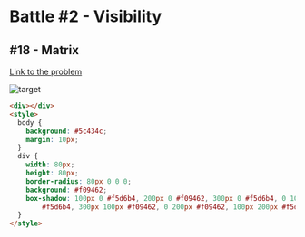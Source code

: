 # Battle #2 - Visibility

## #18 - Matrix

[Link to the problem](https://cssbattle.dev/play/18)

![target](https://cssbattle.dev/targets/18.png)

```html
<div></div>
<style>
  body {
    background: #5c434c;
    margin: 10px;
  }
  div {
    width: 80px;
    height: 80px;
    border-radius: 80px 0 0 0;
    background: #f09462;
    box-shadow: 100px 0 #f5d6b4, 200px 0 #f09462, 300px 0 #f5d6b4, 0 100px #f5d6b4, 100px 100px #f09462, 200px 100px
        #f5d6b4, 300px 100px #f09462, 0 200px #f09462, 100px 200px #f5d6b4, 200px 200px #f09462, 300px 200px #f5d6b4;
  }
</style>
```
